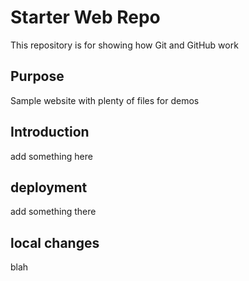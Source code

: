 # Starter Web Repo

This repository is for showing how Git and GitHub work

## Purpose

Sample website with plenty of files for demos

## Introduction

add something here

## deployment

add something there

## local changes

blah 